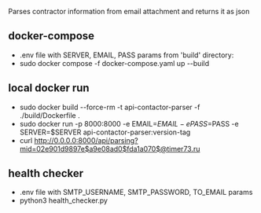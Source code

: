 Parses contractor information from email attachment and returns it as json

## docker-compose
* .env file with SERVER, EMAIL, PASS params
from 'build' directory:
* sudo docker compose -f docker-compose.yaml up --build

## local docker run
* sudo docker build --force-rm -t api-contactor-parser -f ./build/Dockerfile .
* sudo docker run -p 8000:8000 -e EMAIL=$EMAIL -e PASS=$PASS -e SERVER=$SERVER api-contactor-parser:version-tag
* curl http://0.0.0.0:8000/api/parsing?mid=02e901d9897e$a9e08ad0$fda1a070$@timer73.ru

## health checker
* .env file with SMTP_USERNAME, SMTP_PASSWORD, TO_EMAIL params
* python3 health_checker.py